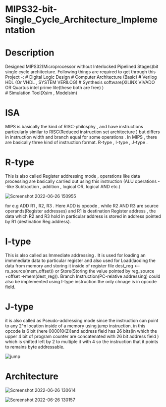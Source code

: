 # MIPS32-bit-Single_Cycle_Architecture_Implementation

# Description
Designed MIPS32(Microprocessor without Interlocked Pipelined Stages)bit single cycle architecture.
Following things are required to get through this Project -:
       # Digital Logic Design
       # Computer Architecture (Basic)
       # Verilog HDL (Or VHDL , SYSTEM VERILOG)
       # Synthesis software(XILINX VIVADO OR Quartus intel prime lite(these both are free) )\
       # Simulation Tool(Xsim , Modelsim)
       
# ISA
  MIPS is basically the kind of RISC-philosphy , and have instructions particularly similar to RISC(Reduced instruction set architecture ) but differs in instruction      width and branch equal for some operations .
  In MIPS , there are basically three kind of instruction format.
  R-type , I-type , J-type .
  # R-type 
  This is also called Register addressing mode , operations like data processing are basically carried out using this instruction (ALU operations --like Subtraction , addition , logical OR, logical AND etc.)
  
![Screenshot 2022-06-26 150955](https://user-images.githubusercontent.com/98607828/175808545-40ffd0df-f0c8-4b18-a997-5b18ac779dd3.jpg)
 
 
 for e.g ADD R1 , R2,  R3 . Here ADD is opcode , while  R2 AND R3 are source operands(Register addresses) and R1 is destination Register address , the data which R2 and  R3 hold in particular address is stored in address pointed by R1 (destination Reg address). 
 
  # I-type
  This is also called as Immediate addressing . It is used for loading an immmediate data to particular register and also used for Load(laoding the data from memory and storing it inside of register file dest_reg <-- rs_source(mem_offset)) or Store(Storing the value pointed by reg_source +offset ->mem(dest_reg)). Branch Instruction(PC-relative addressing) could also be implemented using I-type instruction the only chnage is in opcode field.


# J-type
 it is also called as Pseudo-addressing mode since the instruction can point to any 2^n location inside of a memory using jump instruction. in this opcode is 6 bit (here 000010(2))and address field has 26 bits(in which the upper 4 bit of program counter are concatenated with 26 bit address field ) which is shifted left by 2 to multiple it with 4 so the instruction that it points to remains byte addressable.
 
 ![jump](https://user-images.githubusercontent.com/98607828/175809280-7bdf28cd-9850-4764-aa86-ff619dda153d.jpg)

  

# Architecture
![Screenshot 2022-06-26 130614](https://user-images.githubusercontent.com/98607828/175804375-ceb35435-219e-42f3-87d5-7ab6588e048b.jpg)

![Screenshot 2022-06-26 130157](https://user-images.githubusercontent.com/98607828/175804284-ea8c9482-dd96-43f6-9bf6-933bca9b1de1.jpg)
